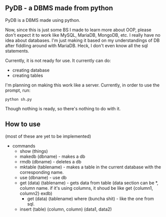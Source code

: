 ## PyDB - a DBMS made from python
 PyDB is a DBMS made using python.

Now, since this is just some BS I made to learn more about OOP, please don't expect it to work like MySQL, MariaDB, MongoDB, etc. I really have no idea about databases. I'm just making it based on my understandings of DB after fiddling around with MariaDB. Heck, I don't even know all the sql statements.

Currently, it is not ready for use. It currently can do:
 - creating database
 - creating tables

I'm planning on making this work like a server. Currently, in order to use the prompt, run:
```
python sh.py
```
Though nothing is ready, so there's nothing to do with it.
## How to use
(most of these are yet to be implemented)
 - commands
    * show (things)
    * makedb (dbname) - makes a db
    * rmdb (dbname) - deletes a db
    * mktable (tablename) - makes a table in the current database with the corresponding name.
    * use (dbname) - use db
    * get (data) (tablename) - gets data from table (data section can be *, column name. if it's using columns, it shoud be like get {column1, column2} exdb)
      * get (data) (tablename) where (buncha shit) - like the one from sql.
    * insert (table) (column, column) (data1, data2)
